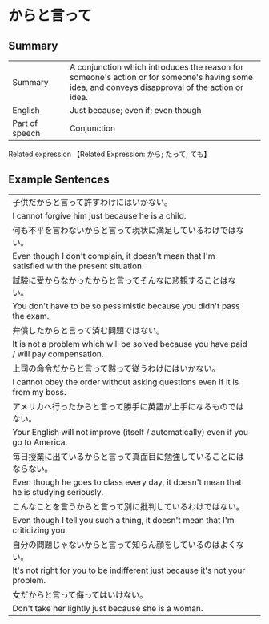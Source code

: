 # からと言って

## Summary

<table><tr>   <td>Summary<td>   <td>A conjunction which introduces the reason for someone's action or for someone's having some idea, and conveys disapproval of the action or idea.</td><tr><tr>   <td>English<td>   <td>Just because; even if; even though</td><tr><tr>   <td>Part of speech<td>   <td>Conjunction</td><tr></table><tr>   <td>Related expression<td>   <td>【Related Expression: から; たって; ても】</td><tr></table></table>

## Example Sentences

<table><tr><td>子供だからと言って許すわけにはいかない。<td><tr><tr><td>I cannot forgive him just because he is a child.<td><tr><tr><td>何も不平を言わないからと言って現状に満足しているわけではない。<td><tr><tr><td>Even though I don't complain, it doesn't mean that I'm satisfied with the present situation.<td><tr><tr><td>試験に受からなかったからと言ってそんなに悲観することはない。<td><tr><tr><td>You don't have to be so pessimistic because you didn't pass the exam.<td><tr><tr><td>弁償したからと言って済む問題ではない。<td><tr><tr><td>It is not a problem which will be solved because you have paid / will pay compensation.<td><tr><tr><td>上司の命令だからと言って黙って従うわけにはいかない。<td><tr><tr><td>I cannot obey the order without asking questions even if it is from my boss.<td><tr><tr><td>アメリカへ行ったからと言って勝手に英語が上手になるものではない。<td><tr><tr><td>Your English will not improve (itself / automatically) even if you go to America.<td><tr><tr><td>毎日授業に出ているからと言って真面目に勉強していることにはならない。<td><tr><tr><td>Even though he goes to class every day, it doesn't mean that he is studying seriously.<td><tr><tr><td>こんなことを言うからと言って別に批判しているわけではない。<td><tr><tr><td>Even though I tell you such a thing, it doesn't mean that I'm criticizing you.<td><tr><tr><td>自分の問題じゃないからと言って知らん顔をしているのはよくない。<td><tr><tr><td>It's not right for you to be indifferent just because it's not your problem.<td><tr><tr><td>女だからと言って侮ってはいけない。<td><tr><tr><td>Don't take her lightly just because she is a woman.<td><tr></table>

